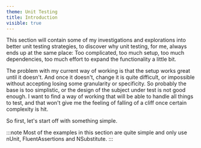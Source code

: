 ```yaml
---
theme: Unit Testing
title: Introduction
visible: true
---
```


This section will contain some of my investigations and explorations into better unit testing strategies, to discover why unit testing, for me, always ends up at the same place: Too complicated, too much setup, too much dependencies, too much effort to expand the functionality a little bit.

The problem with my current way of working is that the setup works great until it doesn't. And once it doesn't, change it is quite difficult, or impossible without accepting losing some granularity or specificity. So probably the base is too simplistic, or the design of the subject under test is not good enough. I want to find a way of working that will be able to handle all things to test, and that won't give me the feeling of falling of a cliff once certain complexity is hit.

So first, let's start off with something simple.

:::note
Most of the examples in this section are quite simple and only use nUnit, FluentAssertions and NSubstitute.
:::
